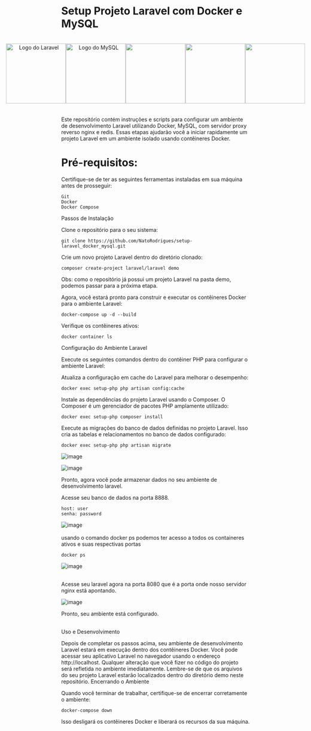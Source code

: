<h1>Setup Projeto Laravel com Docker e MySQL</h1>
<br>


<center>
<div style="display: flex; align-items: center; justify-content: center;">
    <img src="https://laravel.com/img/logomark.min.svg" alt="Logo do Laravel" width="160">
    <img src="https://www.mysql.com/common/logos/logo-mysql-170x115.png" alt="Logo do MySQL" width="160">
    <img src="https://cdn.jsdelivr.net/gh/devicons/devicon/icons/docker/docker-original.svg" width="160">
    <img src="https://cdn.jsdelivr.net/gh/devicons/devicon/icons/nginx/nginx-original.svg" width="160" />
    <img src="https://cdn.jsdelivr.net/gh/devicons/devicon/icons/redis/redis-original-wordmark.svg" width= "160"/>      
</div>
</center>
<br>
<br>
Este repositório contém instruções e scripts para configurar um ambiente de desenvolvimento Laravel utilizando Docker, MySQL, com servidor proxy reverso nginx e redis. Essas etapas ajudarão você a iniciar rapidamente um projeto Laravel em um ambiente isolado usando contêineres Docker.
<br>
<h1>Pré-requisitos:</h1>

Certifique-se de ter as seguintes ferramentas instaladas em sua máquina antes de prosseguir:

    Git
    Docker
    Docker Compose

Passos de Instalação

Clone o repositório para o seu sistema:

    git clone https://github.com/NatoRodrigues/setup-laravel_docker_mysql.git

Crie um novo projeto Laravel dentro do diretório clonado:

    composer create-project laravel/laravel demo

Obs: como o repositório já possui um projeto Laravel na pasta demo, podemos passar para a próxima etapa.

Agora, você estará pronto para construir e executar os contêineres Docker para o ambiente Laravel:

    docker-compose up -d --build


Verifique os contêineres ativos:

    docker container ls



Configuração do Ambiente Laravel

Execute os seguintes comandos dentro do contêiner PHP para configurar o ambiente Laravel:

Atualiza a configuração em cache do Laravel para melhorar o desempenho:

    docker exec setup-php php artisan config:cache

Instale as dependências do projeto Laravel usando o Composer. O Composer é um gerenciador de pacotes PHP amplamente utilizado:

    docker exec setup-php composer install

Execute as migrações do banco de dados definidas no projeto Laravel. Isso cria as tabelas e relacionamentos no banco de dados configurado:

    docker exec setup-php php artisan migrate

![image](https://github.com/NatoRodrigues/setup-laravel_docker_mysql/assets/99916443/9f8220ff-c470-4444-90a8-f265dcfe6006)

![image](https://github.com/NatoRodrigues/setup-laravel_docker_mysql/assets/99916443/54618df3-71da-4f70-9513-011e9afd102f)


Pronto, agora você pode armazenar dados no seu ambiente de desenvolvimento laravel.

Acesse seu banco de dados na porta 8888.
    
    host: user
    senha: password

![image](https://github.com/NatoRodrigues/setup-laravel_docker_mysql/assets/99916443/118772ea-c036-40e1-80c7-98f7e8dee6ac)
<br>
<br>
usando o comando docker ps podemos ter acesso a todos os containeres ativos e suas respectivas portas

    docker ps

![image](https://github.com/NatoRodrigues/setup-laravel_docker_mysql/assets/99916443/5fc4429e-eea4-4ee5-8905-cdcb187eacbc)
<br>
<br>

Acesse seu laravel agora na porta 8080 que é a porta onde nosso servidor nginx está apontando.

![image](https://github.com/NatoRodrigues/setup-laravel_docker_mysql/assets/99916443/00d0345b-15f4-4b65-b3fe-2833a999d506)

Pronto, seu ambiente está configurado.
<br>
<br>

Uso e Desenvolvimento

Depois de completar os passos acima, seu ambiente de desenvolvimento Laravel estará em execução dentro dos contêineres Docker. Você pode acessar seu aplicativo Laravel no navegador usando o endereço http://localhost. Qualquer alteração que você fizer no código do projeto será refletida no ambiente imediatamente. Lembre-se de que os arquivos do seu projeto Laravel estarão localizados dentro do diretório demo neste repositório.
Encerrando o Ambiente

Quando você terminar de trabalhar, certifique-se de encerrar corretamente o ambiente:

    docker-compose down

Isso desligará os contêineres Docker e liberará os recursos da sua máquina.
